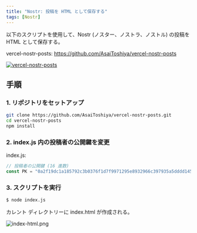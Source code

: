 ```yaml
---
title: "Nostr: 投稿を HTML として保存する"
tags: [Nostr]
---
```


以下のスクリプトを使用して、Nostr (ノスター、ノストラ、ノストル) の投稿を HTML として保存する。

vercel-nostr-posts: https://github.com/AsaiToshiya/vercel-nostr-posts

[![vercel-nostr-posts](https://opengraph.githubassets.com/39a24f2f4dc156f9732241d014dae016eacbe8f0d0a0680cc1520179ce90a416/AsaiToshiya/vercel-nostr-posts)](https://github.com/AsaiToshiya/vercel-nostr-posts)

<!-- more -->

## 手順

### 1. リポジトリをセットアップ

```bash
git clone https://github.com/AsaiToshiya/vercel-nostr-posts.git
cd vercel-nostr-posts
npm install
```

### 2. index.js 内の投稿者の公開鍵を変更

index.js:

```javascript
// 投稿者の公開鍵 (16 進数)
const PK = "0a2f19dc1a185792c3b0376f1d7f9971295e8932966c397935a5dddd1451a25a";
```

### 3. スクリプトを実行

```bash
$ node index.js
```

カレント ディレクトリーに index.html が作成される。

![index-html.png](nostr-save-posts-as-html/index-html.png)
